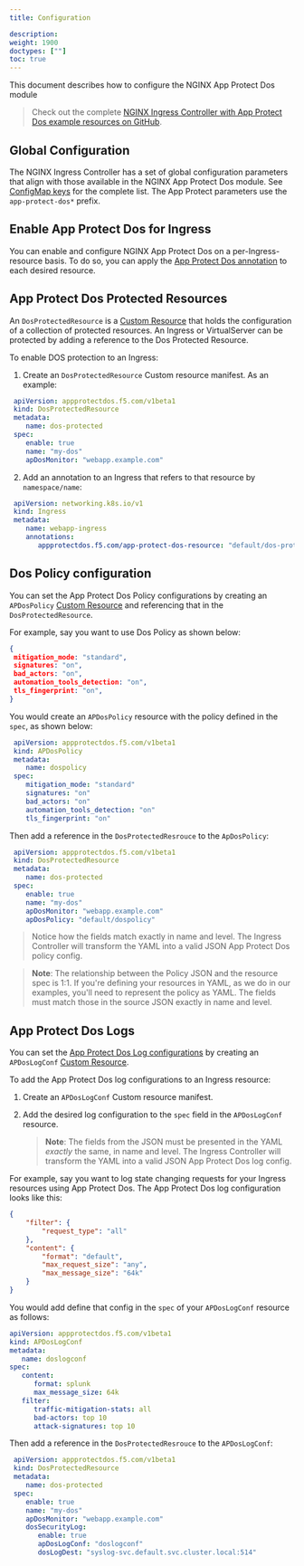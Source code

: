 ```yaml
---
title: Configuration

description:
weight: 1900
doctypes: [""]
toc: true
---
```


This document describes how to configure the NGINX App Protect Dos module
> Check out the complete [NGINX Ingress Controller with App Protect Dos example resources on GitHub](https://github.com/nginxinc/kubernetes-ingress/tree/v1.12.0/examples/appprotect-dos).

## Global Configuration

The NGINX Ingress Controller has a set of global configuration parameters that align with those available in the NGINX App Protect Dos module. See [ConfigMap keys](/nginx-ingress-controller/configuration/global-configuration/configmap-resource/#modules) for the complete list. The App Protect parameters use the `app-protect-dos*` prefix.

## Enable App Protect Dos for Ingress

You can enable and configure NGINX App Protect Dos on a per-Ingress-resource basis. To do so, you can apply the [App Protect Dos annotation](/nginx-ingress-controller/configuration/ingress-resources/advanced-configuration-with-annotations/#app-protect-dos) to each desired resource.

## App Protect Dos Protected Resources

An `DosProtectedResource` is a [Custom Resource](https://kubernetes.io/docs/concepts/extend-kubernetes/api-extension/custom-resources/) that holds the configuration of a collection of protected resources. 
An Ingress or VirtualServer can be protected by adding a reference to the Dos Protected Resource.

To enable DOS protection to an Ingress:

1. Create an `DosProtectedResource` Custom resource manifest. As an example:
  ```yaml
   apiVersion: appprotectdos.f5.com/v1beta1
   kind: DosProtectedResource
   metadata:
      name: dos-protected
   spec:
      enable: true
      name: "my-dos"
      apDosMonitor: "webapp.example.com"
  ```
2. Add an annotation to an Ingress that refers to that resource by `namespace/name`:
  ```yaml
   apiVersion: networking.k8s.io/v1
   kind: Ingress
   metadata:
      name: webapp-ingress
      annotations:
         appprotectdos.f5.com/app-protect-dos-resource: "default/dos-protected"
  ```
## Dos Policy configuration

You can set the App Protect Dos Policy configurations by creating an `APDosPolicy` [Custom Resource](https://kubernetes.io/docs/concepts/extend-kubernetes/api-extension/custom-resources/) and referencing that in the `DosProtectedResource`.


For example, say you want to use Dos Policy as shown below:

  ```json
  {
   mitigation_mode: "standard",
   signatures: "on",
   bad_actors: "on",
   automation_tools_detection: "on",
   tls_fingerprint: "on",
}
  ```

You would create an `APDosPolicy` resource with the policy defined in the `spec`, as shown below:

  ```yaml
   apiVersion: appprotectdos.f5.com/v1beta1
   kind: APDosPolicy
   metadata:
      name: dospolicy
   spec:
      mitigation_mode: "standard"
      signatures: "on"
      bad_actors: "on"
      automation_tools_detection: "on"
      tls_fingerprint: "on"
  ```

Then add a reference in the `DosProtectedResrouce` to the `ApDosPolicy`:
  ```yaml
   apiVersion: appprotectdos.f5.com/v1beta1
   kind: DosProtectedResource
   metadata:
      name: dos-protected
   spec:
      enable: true
      name: "my-dos"
      apDosMonitor: "webapp.example.com"
      apDosPolicy: "default/dospolicy"
  ```

> Notice how the fields match exactly in name and level. The Ingress Controller will transform the YAML into a valid JSON App Protect Dos policy config.

> **Note**: The relationship between the Policy JSON and the resource spec is 1:1. If you're defining your resources in YAML, as we do in our examples, you'll need to represent the policy as YAML. The fields must match those in the source JSON exactly in name and level.


## App Protect Dos Logs

You can set the [App Protect Dos Log configurations](/nginx-app-protect-dos/logs-overview/types-of-logs/) by creating an `APDosLogConf` [Custom Resource](https://kubernetes.io/docs/concepts/extend-kubernetes/api-extension/custom-resources/).

To add the App Protect Dos log configurations to an Ingress resource:

1. Create an `APDosLogConf` Custom resource manifest.
2. Add the desired log configuration to the `spec` field in the `APDosLogConf` resource.

   > **Note**: The fields from the JSON must be presented in the YAML *exactly* the same, in name and level. The Ingress Controller will transform the YAML into a valid JSON App Protect Dos log config.

For example, say you want to log state changing requests for your Ingress resources using App Protect Dos. The App Protect Dos log configuration looks like this:

```json
{
    "filter": {
        "request_type": "all"
    },
    "content": {
        "format": "default",
        "max_request_size": "any",
        "max_message_size": "64k"
    }
}
```

You would add define that config in the `spec` of your `APDosLogConf` resource as follows:

```yaml
apiVersion: appprotectdos.f5.com/v1beta1
kind: APDosLogConf
metadata:
   name: doslogconf
spec:
   content:
      format: splunk
      max_message_size: 64k
   filter:
      traffic-mitigation-stats: all
      bad-actors: top 10
      attack-signatures: top 10
```

Then add a reference in the `DosProtectedResrouce` to the `APDosLogConf`:
  ```yaml
   apiVersion: appprotectdos.f5.com/v1beta1
   kind: DosProtectedResource
   metadata:
      name: dos-protected
   spec:
      enable: true
      name: "my-dos"
      apDosMonitor: "webapp.example.com"
      dosSecurityLog:
         enable: true
         apDosLogConf: "doslogconf"
         dosLogDest: "syslog-svc.default.svc.cluster.local:514"
  ```